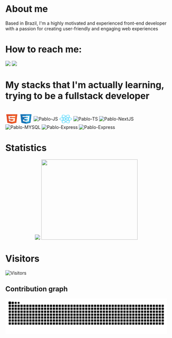# About me

Based in Brazil, I'm a highly motivated and experienced
                front-end developer with a passion for creating user-friendly
                and engaging web experiences


# How to reach me:

<div> 

  <a href = "mailto:pabloviana2010@gmail.com"><img src="https://img.shields.io/badge/-Gmail-%23333?style=for-the-badge&logo=gmail&logoColor=white" target="_blank"></a>
  <a href="https://www.linkedin.com/in/pablo-viana-santos/" target="_blank"><img src="https://img.shields.io/badge/-LinkedIn-%230077B5?style=for-the-badge&logo=linkedin&logoColor=white" target="_blank"></a> 
 
</div>

# My stacks that I'm actually learning, trying to be a fullstack developer

###

  <div style="display: inline_block"><br>
    <img align="center" alt="Pablo-HTML" height="30" width="40" src="https://raw.githubusercontent.com/devicons/devicon/master/icons/html5/html5-original.svg">   
    <img align="center" alt="Pablo-CSS" height="30" width="40" src="https://raw.githubusercontent.com/devicons/devicon/master/icons/css3/css3-original.svg">
    <img align="center" alt="Pablo-JS" height="30" width="40" src="https://cdn.jsdelivr.net/gh/devicons/devicon/icons/javascript/javascript-original.svg" />
    <img align="center" alt="Pablo-React" height="30" width="40" src="https://raw.githubusercontent.com/devicons/devicon/master/icons/react/react-original.svg">
    <img align="center" alt="Pablo-TS" height="30" width="40" src="https://cdn.jsdelivr.net/gh/devicons/devicon/icons/typescript/typescript-original.svg" />
    <img align="center" alt="Pablo-NextJS" height="30" width="40" src="https://cdn.jsdelivr.net/gh/devicons/devicon/icons/nextjs/nextjs-original-wordmark.svg" />
    <img align="center" alt="Pablo-MYSQL" height="30" width="40" src="https://cdn.jsdelivr.net/gh/devicons/devicon/icons/mysql/mysql-original-wordmark.svg"  />
    <img align="center" alt="Pablo-Express" height="30" width="40" src="https://cdn.jsdelivr.net/gh/devicons/devicon/icons/express/express-original-wordmark.svg"  />
    <img align="center" alt="Pablo-Express" height="30" width="40" src="https://cdn.jsdelivr.net/gh/devicons/devicon/icons/nodejs/nodejs-original.svg"  />
  </div> 

# Statistics

<div align="center">
  <img height="210em" src="https://github-readme-stats-git-master-pablovianas.vercel.app/api?username=pablovianas&show_icons=true&theme=blue-green&include_all_commits=true&count_private=true"/>
  <img height="250em" width="300em" src="https://github-readme-stats-git-master-pablovianas.vercel.app/api/top-langs/?username=pablovianas&langs_count=7&theme=blue-green"/>
</div>

# Visitors

![Visitors](https://api.visitorbadge.io/api/visitors?path=https%3A%2F%2Fgithub.com%2Fpablovianas%2Fpablovianas&countColor=%23263759&style=flat)

## Contribution graph
  
![snake gif](https://github.com/pablovianas/pablovianas/blob/output/github-contribution-grid-snake.svg)  


<!---
pablovianas/pablovianas is a ✨ special ✨ repository because its `README.md` (this file) appears on your GitHub profile.
You can click the Preview link to take a look at your changes.
--->
